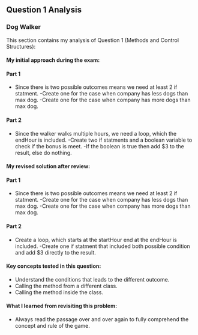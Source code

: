 ## Question 1 Analysis
### Dog Walker

This section contains my analysis of Question 1 (Methods and Control Structures):

#### My initial approach during the exam:
#### Part 1
- Since there is two possible outcomes means we need at least 2 if statment.
  -Create one for the case when company has less dogs than max dog.
  -Create one for the case when company has more dogs than max dog.

#### Part 2
- Since the walker walks multiple hours, we need a loop, which the endHour is included.
  -Create two if statments and a boolean variable to check if the bonus is meet.
  -If the boolean is true then add $3 to the result, else do nothing.

  
#### My revised solution after review:
#### Part 1
- Since there is two possible outcomes means we need at least 2 if statment.
  -Create one for the case when company has less dogs than max dog.
  -Create one for the case when company has more dogs than max dog.

#### Part 2
- Create a loop, which starts at the startHour end at the endHour is included.
  -Create one if statment that included both possible condition and add $3 directly to the result.
  
#### Key concepts tested in this question:
- Understand the conditions that leads to the different outcome.
- Calling the method from a different class.
- Calling the method inside the class.
  
#### What I learned from revisiting this problem:
- Always read the passage over and over again to fully comprehend the concept and rule of the game.
